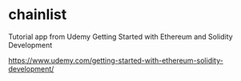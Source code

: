 # chainlist

Tutorial app from Udemy Getting Started with Ethereum and Solidity Development

https://www.udemy.com/getting-started-with-ethereum-solidity-development/
